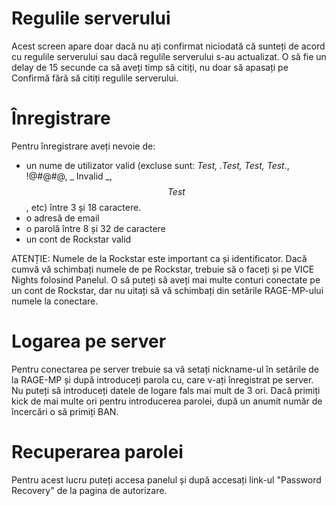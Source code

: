 # Regulile serverului
Acest screen apare doar dacă nu ați confirmat niciodată că sunteți de acord cu regulile serverului sau dacă regulile serverului s-au actualizat. 
O să fie un delay de 15 secunde ca să aveți timp să citiți, nu doar să apasați pe Confirmă fără să citiți regulile serverului.

# Înregistrare
Pentru înregistrare aveți nevoie de: 
- un nume de utilizator valid (excluse sunt: __Test, _.Test, Test__, Test_., !@#@#@, _ Invalid _, _$$Test$$_, etc) între 3 și 18 caractere.
- o adresă de email
- o parolă între 8 și 32 de caractere
- un cont de Rockstar valid

ATENȚIE: Numele de la Rockstar este important ca și identificator. 
Dacă cumvă vă schimbați numele de pe Rockstar, trebuie să o faceți și pe VICE Nights folosind Panelul.
O să puteți să aveți mai multe conturi conectate pe un cont de Rockstar, dar nu uitați să vă schimbați din setările RAGE-MP-ului numele la conectare. 

# Logarea pe server

Pentru conectarea pe server trebuie sa vă setați nickname-ul în setările de la RAGE-MP și după introduceți parola cu, care v-ați înregistrat pe server.
Nu puteți să introduceți datele de logare fals mai mult de 3 ori.
Dacă primiți kick de mai multe ori pentru introducerea parolei, după un anumit număr de încercări o să primiți BAN.

# Recuperarea parolei

Pentru acest lucru puteți accesa panelul și după accesați link-ul "Password Recovery" de la pagina de autorizare. 
